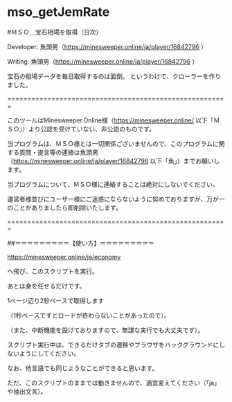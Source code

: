 # mso_getJemRate

#ＭＳＯ＿宝石相場を取得（日次）

Developer:	魚頭男（https://minesweeper.online/ja/player/16842796 ）

Writing:	魚頭男（https://minesweeper.online/ja/player/16842796 ）


宝石の相場データを毎日取得するのは面倒。
というわけで、クローラーを作りました。

=======================================================

このツールはMinesweeper.Online様（https://minesweeper.online/ 以下「ＭＳＯ」）より公認を受けていない、非公認のものです。

当プログラムは、ＭＳＯ様とは一切関係ございませんので、このプログラムに関する質問・提言等の連絡は魚頭男（https://minesweeper.online/ja/player/16842796 以下「魚」）までお願いします。

当プログラムについて、ＭＳＯ様に連絡することは絶対にしないでください。

運営者様並びにユーザー様にご迷惑にならないように努めておりますが、万が一のことがありましたら即削除いたします。

=======================================================


##＝＝＝＝＝＝＝＝＝【使い方】＝＝＝＝＝＝＝＝＝

https://minesweeper.online/ja/economy

へ飛び、このスクリプトを実行。

あとは身を任せるだけです。


1ページ辺り2秒ペースで取得します

（1秒ペースですとロードが終わらないことがあったので）。

（また、中断機能を設けておりますので、無謀な実行でも大丈夫です）。

スクリプト実行中は、できるだけタブの遷移やブラウザをバックグラウンドにしないようにしてください。


なお、他言語でも同じようなことができると思います。

ただ、このスクリプトのままでは動きませんので、適宜変えてください（「ja」や抽出文言）。
